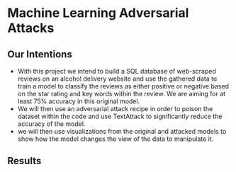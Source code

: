 # Machine Learning Adversarial Attacks

## Our Intentions

+ With this project we intend to build a SQL database of web-scraped reviews on an alcohol delivery website and use the gathered data to train a model to classify the reviews as either positive or negative based on the star rating and key words within the review. We are aiming for at least 75% accuracy in this original model.
+ We will then use an adversarial attack recipe in order to poison the dataset within the code and use TextAttack to significantly reduce the accuracy of the model. 
+ we will then use visualizations from the original and attacked models to show how the model changes the view of the data to manipulate it. 

## Results 

